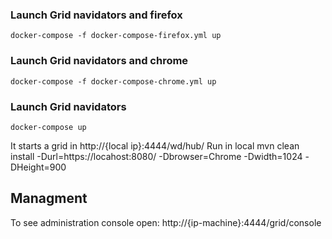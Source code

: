 ### Launch Grid navidators and firefox
```
docker-compose -f docker-compose-firefox.yml up
```

### Launch Grid navidators and chrome
```
docker-compose -f docker-compose-chrome.yml up
```

### Launch Grid navidators
```
docker-compose up
```
It starts a grid in http://{local ip}:4444/wd/hub/
Run in local mvn clean install -Durl=https://locahost:8080/ -Dbrowser=Chrome -Dwidth=1024 -DHeight=900


## Managment
To see administration console open: http://{ip-machine}:4444/grid/console